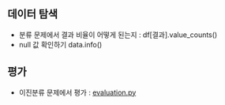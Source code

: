 ## 데이터 탐색
- 분류 문제에서 결과 비율이 어떻게 된는지 : df[결과].value_counts()
- null 값 확인하기 data.info()


## 평가
- 이진분류 문제에서 평가 : [evaluation.py](https://github.com/rbdus0715/Machine-Learning/blob/main/team-note/evaluation.py)
